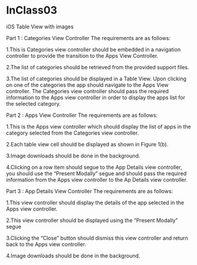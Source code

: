 # InClass03
iOS Table View with images

Part 1 : Categories View Controller
The requirements are as follows: 

1.This  is  Categories  view  controller  should  be  embedded  in  a  navigation  controller  to provide the transition to the Apps View Controller. 

2.The list of categories should be retrieved from the provided support files. 

3.The list of categories should be displayed in a Table View. Upon clicking on one of the categories the app should navigate to the Apps View controller. The Categories view controller should pass the required information to the Apps view controller in order to display the apps list for the selected category. 

Part 2 : Apps View Controller
The requirements are as follows: 

1.This is the Apps view controller which should display the list of apps in the category selected from the Categories view controller. 

2.Each table view cell should be displayed as shown in Figure 1(b).  

3.Image downloads should be done in the background. 

4.Clicking  on  a  row  item  should  segue  to  the App  Details  view  controller,  you  should use  the  “Present  Modally”  segue  and  should  pass  the  required  information  from  the Apps view controller to the Ap Details view controller.  

Part 3 : App Details View Controller 
The requirements are as follows: 

1.This  view  controller  should  display  the  details  of  the  app  selected  in  the Apps  view controller.  

2.This view controller should be displayed using the “Present Modally” segue 

3.Clicking the “Close” button should dismiss this view controller and return back to the Apps view controller. 

4.Image downloads should be done in the background.
